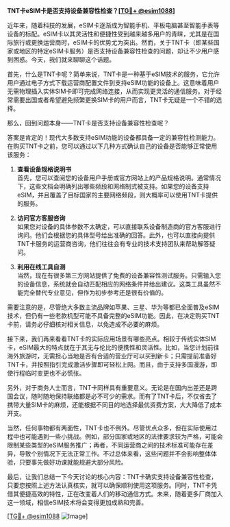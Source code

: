 **TNT卡eSIM卡是否支持设备兼容性检查？[[TG💪+ @esim1088](https://t.me/s/esim1088)]**

近年来，随着科技的发展，eSIM卡逐渐成为智能手机、平板电脑甚至智能手表等设备的标配。eSIM卡以其灵活性和便捷性受到越来越多用户的青睐，尤其是在国际旅行或更换运营商时，eSIM卡的优势尤为突出。然而，关于TNT卡（即某些国家或地区的特定eSIM卡服务）是否支持设备兼容性检查的问题，却让不少用户感到困惑。今天，我们就来聊聊这个话题。

首先，什么是TNT卡呢？简单来说，TNT卡是一种基于eSIM技术的服务，它允许用户通过电子方式下载运营商配置文件到支持eSIM功能的设备上。这意味着用户无需物理插入实体SIM卡即可完成网络连接，从而实现更灵活的通信服务。对于经常需要出国或者希望避免频繁更换SIM卡的用户而言，TNT卡无疑是一个不错的选择。

那么，回到问题本身——TNT卡是否支持设备兼容性检查呢？

答案是肯定的！现代大多数支持eSIM功能的设备都具备一定的兼容性检测能力。在购买TNT卡之前，您可以通过以下几种方式确认自己的设备是否能够正常使用该服务：

1. **查看设备规格说明书**  
   首先，您可以查阅您的设备用户手册或官方网站上的产品规格说明。通常情况下，这些文档会明确列出哪些频段和网络制式被支持。如果您的设备支持eSIM，并且覆盖了目标国家的主要网络频段，则大概率可以使用TNT卡提供的服务。

2. **访问官方客服咨询**  
   如果您对设备的具体参数不太确定，可以直接联系设备制造商的官方客服进行询问。他们会根据您的具体型号给出准确的回答。此外，也可以直接向提供TNT卡服务的运营商咨询，他们往往会有专业的技术支持团队来帮助解答疑问。

3. **利用在线工具自测**  
   当然，现在有很多第三方网站提供了免费的设备兼容性测试服务。只需输入您的设备信息，系统就会自动匹配相应的网络条件并给出建议。这类工具虽然不能完全替代专业意见，但作为初步参考还是很有价值的。

需要注意的是，尽管绝大多数主流品牌如苹果、三星、华为等都已全面普及eSIM技术，但仍有一些老款机型可能不具备完整的eSIM功能。因此，在决定购买TNT卡前，请务必仔细核对相关信息，以免造成不必要的麻烦。

接下来，我们再来看看TNT卡的实际应用场景有哪些亮点。相较于传统实体SIM卡，eSIM最大的特点就在于其无与伦比的便携性和灵活性。比如，当您计划前往海外旅游时，无需担心当地是否有合适的营业厅可以买到新卡；只需提前准备好TNT卡，并按照指引完成激活步骤即可轻松上网。而且，由于支持多国漫游，即使行程临时变更也不必慌张。

另外，对于商务人士而言，TNT卡同样具有重要意义。无论是在国内出差还是跨国会议，随时随地保持联络都是必不可少的需求。而有了TNT卡后，不仅省去了携带大量SIM卡的麻烦，还能根据不同目的地选择最优资费方案，大大降低了成本开支。

当然，任何事物都有两面性，TNT卡也不例外。尽管优点众多，但在实际使用过程中也可能遇到一些小挑战。例如，部分国家或地区的法律要求较为严格，可能会限制某些类型的eSIM服务推广；再者，不同运营商之间的技术标准可能存在差异，导致个别情况下无法正常工作。不过总体来看，这些问题并不会影响整体体验，只要事先做好功课就能规避大部分风险。

最后，让我们总结一下今天讨论的核心内容：TNT卡确实支持设备兼容性检查，只要您按照上述方法认真核实，就可以确保顺利使用这项服务。同时，TNT卡凭借其便捷高效的特性，正在改变着人们的移动通信方式。未来，随着更多厂商加入这一领域，相信eSIM技术将会变得更加成熟和完善。

[[TG💪+ @esim1088](https://t.me/s/esim1088) ![Image](https://i.postimg.cc/4NQfJmqS/Snipaste-2025-05-13-00-14-12.png)]